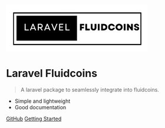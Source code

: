 ![logo](images/logo.png)

# Laravel Fluidcoins

> A laravel package to seamlessly integrate into fluidcoins.

- Simple and lightweight
- Good documentation

[GitHub](https://github.com/LPMatrix/laravel-fluidcoins)
[Getting Started](/?id=installation)